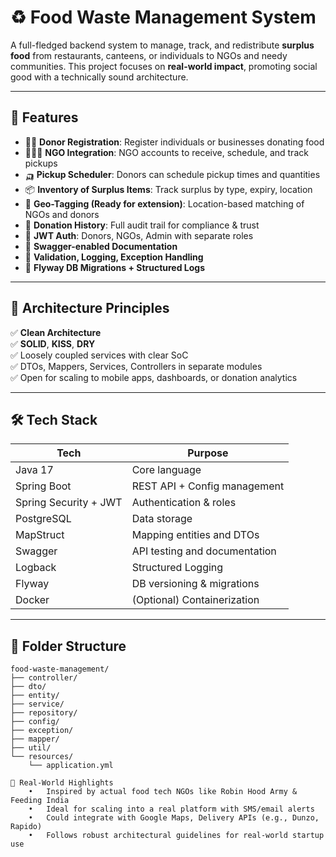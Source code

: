 # ♻️ Food Waste Management System

A full-fledged backend system to manage, track, and redistribute **surplus food** from restaurants, canteens, or individuals to NGOs and needy communities. This project focuses on **real-world impact**, promoting social good with a technically sound architecture.

---

## 🚀 Features

- 🧑‍🍳 **Donor Registration**: Register individuals or businesses donating food
- 🧑‍🤝‍🧑 **NGO Integration**: NGO accounts to receive, schedule, and track pickups
- 🛺 **Pickup Scheduler**: Donors can schedule pickup times and quantities
- 📦 **Inventory of Surplus Items**: Track surplus by type, expiry, location
- 📍 **Geo-Tagging (Ready for extension)**: Location-based matching of NGOs and donors
- 📜 **Donation History**: Full audit trail for compliance & trust
- 🔐 **JWT Auth**: Donors, NGOs, Admin with separate roles
- 📄 **Swagger-enabled Documentation**
- 🧰 **Validation, Logging, Exception Handling**
- 🧪 **Flyway DB Migrations + Structured Logs**

---

## 🧠 Architecture Principles

✅ **Clean Architecture**  
✅ **SOLID**, **KISS**, **DRY**  
✅ Loosely coupled services with clear SoC  
✅ DTOs, Mappers, Services, Controllers in separate modules  
✅ Open for scaling to mobile apps, dashboards, or donation analytics

---

## 🛠️ Tech Stack

| Tech        | Purpose                            |
|-------------|-------------------------------------|
| Java 17     | Core language                      |
| Spring Boot | REST API + Config management        |
| Spring Security + JWT | Authentication & roles    |
| PostgreSQL  | Data storage                        |
| MapStruct   | Mapping entities and DTOs           |
| Swagger     | API testing and documentation       |
| Logback     | Structured Logging                  |
| Flyway      | DB versioning & migrations          |
| Docker      | (Optional) Containerization         |

---

## 📁 Folder Structure

```shell
food-waste-management/
├── controller/
├── dto/
├── entity/
├── service/
├── repository/
├── config/
├── exception/
├── mapper/
├── util/
└── resources/
    └── application.yml

📌 Real-World Highlights
	•	Inspired by actual food tech NGOs like Robin Hood Army & Feeding India
	•	Ideal for scaling into a real platform with SMS/email alerts
	•	Could integrate with Google Maps, Delivery APIs (e.g., Dunzo, Rapido)
	•	Follows robust architectural guidelines for real-world startup use